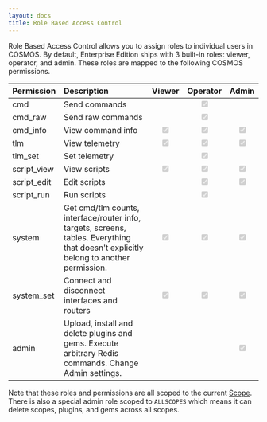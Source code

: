 ```yaml
---
layout: docs
title: Role Based Access Control
---
```


Role Based Access Control allows you to assign roles to individual users in COSMOS. By default, Enterprise Edition ships with 3 built-in roles: viewer, operator, and admin. These roles are mapped to the following COSMOS permissions.

| Permission  | Description                                                                                                                           |                   Viewer                   |                  Operator                  |                   Admin                    |
| ----------- | :------------------------------------------------------------------------------------------------------------------------------------ | :----------------------------------------: | :----------------------------------------: | :----------------------------------------: |
| cmd         | Send commands                                                                                                                         |                                            | <input type="checkbox" disabled checked /> |                                            |
| cmd_raw     | Send raw commands                                                                                                                     |                                            | <input type="checkbox" disabled checked /> |                                            |
| cmd_info    | View command info                                                                                                                     | <input type="checkbox" disabled checked /> | <input type="checkbox" disabled checked /> | <input type="checkbox" disabled checked /> |
| tlm         | View telemetry                                                                                                                        | <input type="checkbox" disabled checked /> | <input type="checkbox" disabled checked /> | <input type="checkbox" disabled checked /> |
| tlm_set     | Set telemetry                                                                                                                         |                                            | <input type="checkbox" disabled checked /> |                                            |
| script_view | View scripts                                                                                                                          | <input type="checkbox" disabled checked /> | <input type="checkbox" disabled checked /> | <input type="checkbox" disabled checked /> |
| script_edit | Edit scripts                                                                                                                          |                                            | <input type="checkbox" disabled checked /> | <input type="checkbox" disabled checked /> |
| script_run  | Run scripts                                                                                                                           |                                            | <input type="checkbox" disabled checked /> |                                            |
| system      | Get cmd/tlm counts, interface/router info, targets, screens, tables. Everything that doesn't explicitly belong to another permission. | <input type="checkbox" disabled checked /> | <input type="checkbox" disabled checked /> | <input type="checkbox" disabled checked /> |
| system_set  | Connect and disconnect interfaces and routers                                                                                         | <input type="checkbox" disabled checked /> | <input type="checkbox" disabled checked /> | <input type="checkbox" disabled checked /> |
| admin       | Upload, install and delete plugins and gems. Execute arbitrary Redis commands. Change Admin settings.                                 |                                            |                                            | <input type="checkbox" disabled checked /> |

Note that these roles and permissions are all scoped to the current [Scope]({{site.baseurl}}/docs/enterprise/scopes). There is also a special admin role scoped to `ALLSCOPES` which means it can delete scopes, plugins, and gems across all scopes.
